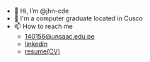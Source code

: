 - 👋 Hi, I’m @jhn-cde
- 👀 I'm a computer graduate located in Cusco
- 📫 How to reach me<br>
  - 140156@unsaac.edu.pe
  - [linkedin](https://www.linkedin.com/in/johanwilla)
  - [resume(CV)](https://drive.google.com/file/d/12iWLUDr5dVg6LVbezBlF1Ao7bJnpIX63/view?usp=share_link)

<!---
jhno-code/jhno-code is a ✨ special ✨ repository because its `README.md` (this file) appears on your GitHub profile.
You can click the Preview link to take a look at your changes.
--->
